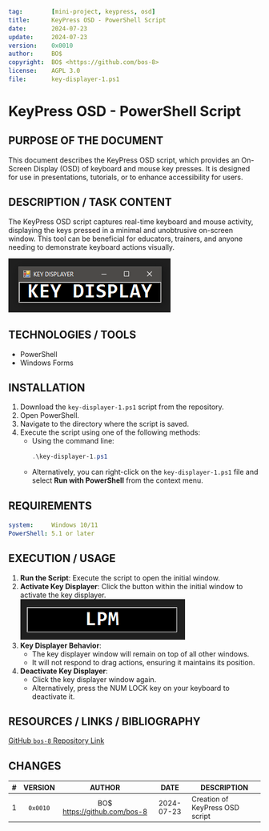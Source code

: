 ```yaml
tag:        [mini-project, keypress, osd]
title:      KeyPress OSD - PowerShell Script
date:       2024-07-23
update:     2024-07-23
version:    0x0010
author:     BO$
copyright:  BO$ <https://github.com/bos-8>
license:    AGPL 3.0
file:       key-displayer-1.ps1
```
# KeyPress OSD - PowerShell Script

## PURPOSE OF THE DOCUMENT
This document describes the KeyPress OSD script, which provides an On-Screen Display (OSD) of keyboard and mouse key presses. It is designed for use in presentations, tutorials, or to enhance accessibility for users.

## DESCRIPTION / TASK CONTENT
The KeyPress OSD script captures real-time keyboard and mouse activity, displaying the keys pressed in a minimal and unobtrusive on-screen window. This tool can be beneficial for educators, trainers, and anyone needing to demonstrate keyboard actions visually.

![KeyPress OSD Initial Window](./keydisplayer-1.jpg)

## TECHNOLOGIES / TOOLS
- PowerShell
- Windows Forms

## INSTALLATION
1. Download the `key-displayer-1.ps1` script from the repository.
2. Open PowerShell.
3. Navigate to the directory where the script is saved.
4. Execute the script using one of the following methods:
   - Using the command line:
     ```powershell
     .\key-displayer-1.ps1
     ```
   - Alternatively, you can right-click on the `key-displayer-1.ps1` file and select **Run with PowerShell** from the context menu.

## REQUIREMENTS
```yaml
system:     Windows 10/11
PowerShell: 5.1 or later
```

## EXECUTION / USAGE
1. **Run the Script**: Execute the script to open the initial window.
2. **Activate Key Displayer**: Click the button within the initial window to activate the key displayer.
   ![Key Displayer Active Window](./keydisplayer-2.jpg)
3. **Key Displayer Behavior**:
   - The key displayer window will remain on top of all other windows.
   - It will not respond to drag actions, ensuring it maintains its position.
4. **Deactivate Key Displayer**:
   - Click the key displayer window again.
   - Alternatively, press the NUM LOCK key on your keyboard to deactivate it.

## RESOURCES / LINKS / BIBLIOGRAPHY
[GitHub `bos-8` Repository Link](https://github.com/bos-8/MicroProjects/)

## CHANGES
|    # | VERSION  |             AUTHOR             |    DATE    | DESCRIPTION                     |
| ---: | :------: | :----------------------------: | :--------: | ------------------------------- |
|    1 | `0x0010` | BO$ <https://github.com/bos-8> | 2024-07-23 | Creation of KeyPress OSD script |
